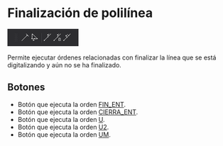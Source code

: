 # Finalización de polilínea

![Barra de herramientas Finalizaci&#xF3;n de polil&#xED;nea](../../../../.gitbook/assets/finalizacionpolilinea.png)

Permite ejecutar órdenes relacionadas con finalizar la línea que se está digitalizando y aún no se ha finalizado.

## Botones

* Botón que ejecuta la orden [FIN\_ENT](../ventana-de-dibujo/ordenes/f/fin-ent.md).
* Botón que ejecuta la orden [CIERRA\_ENT](../ventana-de-dibujo/ordenes/c/cierra-ent.md).
* Botón que ejecuta la orden [U](../ventana-de-dibujo/ordenes/u/u.md).
* Botón que ejecuta la orden [U2](../ventana-de-dibujo/ordenes/u/u2.md).
* Botón que ejecuta la orden [UM](../ventana-de-dibujo/ordenes/u/um.md).


